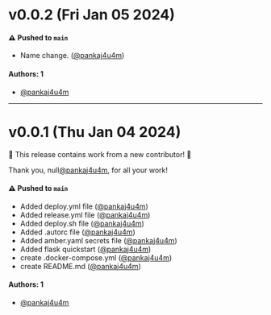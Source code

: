 # v0.0.2 (Fri Jan 05 2024)

#### ⚠️ Pushed to `main`

- Name change. ([@pankaj4u4m](https://github.com/pankaj4u4m))

#### Authors: 1

- [@pankaj4u4m](https://github.com/pankaj4u4m)

---

# v0.0.1 (Thu Jan 04 2024)

:tada: This release contains work from a new contributor! :tada:

Thank you, null[@pankaj4u4m](https://github.com/pankaj4u4m), for all your work!

#### ⚠️ Pushed to `main`

- Added deploy.yml file ([@pankaj4u4m](https://github.com/pankaj4u4m))
- Added release.yml file ([@pankaj4u4m](https://github.com/pankaj4u4m))
- Added deploy.sh file ([@pankaj4u4m](https://github.com/pankaj4u4m))
- Added .autorc file ([@pankaj4u4m](https://github.com/pankaj4u4m))
- Added amber.yaml secrets file ([@pankaj4u4m](https://github.com/pankaj4u4m))
- Added flask quickstart ([@pankaj4u4m](https://github.com/pankaj4u4m))
- create .docker-compose.yml ([@pankaj4u4m](https://github.com/pankaj4u4m))
- create README.md ([@pankaj4u4m](https://github.com/pankaj4u4m))

#### Authors: 1

- [@pankaj4u4m](https://github.com/pankaj4u4m)

